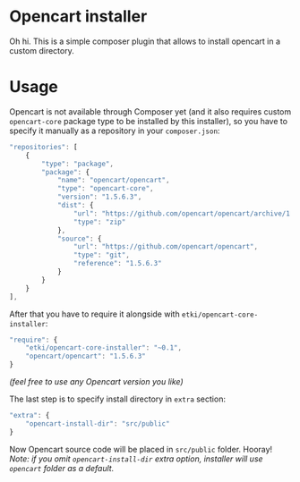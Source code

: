 # Opencart installer

Oh hi.
This is a simple composer plugin that allows to install opencart in a custom
directory.

# Usage

Opencart is not available through Composer yet (and it also requires custom
`opencart-core` package type to be installed by this installer), so you have to
specify it manually as a repository in your `composer.json`:

```js
"repositories": [
    {
        "type": "package",
        "package": {
            "name": "opencart/opencart",
            "type": "opencart-core",
            "version": "1.5.6.3",
            "dist": {
                "url": "https://github.com/opencart/opencart/archive/1.5.6.3.zip",
                "type": "zip"
            },
            "source": {
                "url": "https://github.com/opencart/opencart",
                "type": "git",
                "reference": "1.5.6.3"
            }
        }
    }
],
```

After that you have to require it alongside with `etki/opencart-core-installer`:

```js
"require": {
    "etki/opencart-core-installer": "~0.1",
    "opencart/opencart": "1.5.6.3"
}
```

*(feel free to use any Opencart version you like)*

The last step is to specify install directory in `extra` section:

```js
"extra": {
    "opencart-install-dir": "src/public"
}
```

Now Opencart source code will be placed in `src/public` folder. Hooray!
*Note: if you omit `opencart-install-dir` extra option, installer will use
`opencart` folder as a default.*
